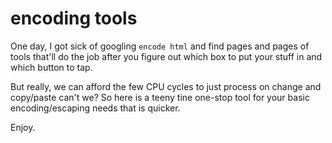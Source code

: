 # encoding tools

One day, I got sick of googling `encode html` and find pages and pages of tools that'll do the job after you figure out which box to put your stuff in and which button to tap.

But really, we can afford the few CPU cycles to just process on change and copy/paste can't we? So here is a teeny tine one-stop tool for your basic encoding/escaping needs that is quicker.

Enjoy.